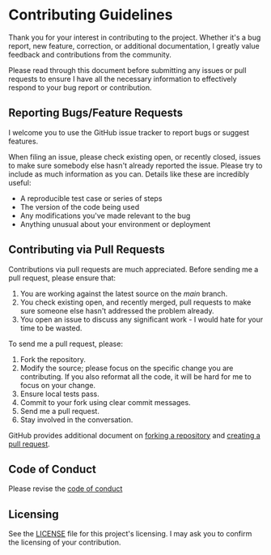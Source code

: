 # Contributing Guidelines

Thank you for your interest in contributing to the project. Whether it's a bug report, new feature, correction, or additional documentation, I greatly value feedback and contributions from the community.

Please read through this document before submitting any issues or pull requests to ensure I have all the necessary information to effectively respond to your bug report or contribution.


## Reporting Bugs/Feature Requests

I welcome you to use the GitHub issue tracker to report bugs or suggest features.

When filing an issue, please check existing open, or recently closed, issues to make sure somebody else hasn't already reported the issue. Please try to include as much information as you can. Details like these are incredibly useful:

* A reproducible test case or series of steps
* The version of the code being used
* Any modifications you've made relevant to the bug
* Anything unusual about your environment or deployment


## Contributing via Pull Requests

Contributions via pull requests are much appreciated. Before sending me a pull request, please ensure that:

1. You are working against the latest source on the *main* branch.
2. You check existing open, and recently merged, pull requests to make sure someone else hasn't addressed the problem already.
3. You open an issue to discuss any significant work - I would hate for your time to be wasted.

To send me a pull request, please:

1. Fork the repository.
2. Modify the source; please focus on the specific change you are contributing. If you also reformat all the code, it will be hard for me to focus on your change.
3. Ensure local tests pass.
4. Commit to your fork using clear commit messages.
5. Send me a pull request.
6. Stay involved in the conversation.

GitHub provides additional document on [forking a repository](https://help.github.com/articles/fork-a-repo/) and [creating a pull request](https://help.github.com/articles/creating-a-pull-request/).


## Code of Conduct

Please revise the [code of conduct](CODE_OF_CONDUCT.md)


## Licensing

See the [LICENSE](LICENSE) file for this project's licensing. I may ask you to confirm the licensing of your contribution.
